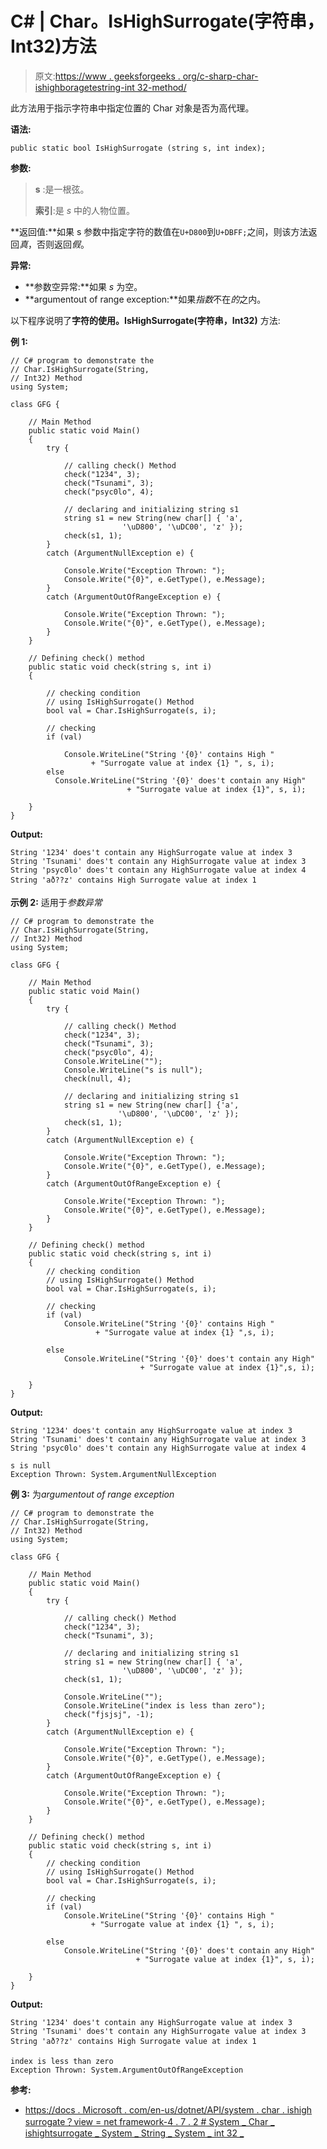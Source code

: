 # C# | Char。IsHighSurrogate(字符串，Int32)方法

> 原文:[https://www . geeksforgeeks . org/c-sharp-char-ishighboragetestring-int 32-method/](https://www.geeksforgeeks.org/c-sharp-char-ishighsurrogatestring-int32-method/)

此方法用于指示字符串中指定位置的 Char 对象是否为高代理。

**语法:**

```
public static bool IsHighSurrogate (string s, int index);
```

**参数:**

> **s** :是一根弦。
> 
> **索引**:是 *s* 中的人物位置。

**返回值:**如果 s 参数中指定字符的数值在`U+D800`到`U+DBFF;`之间，则该方法返回*真*，否则返回*假*。

**异常:**

*   **参数空异常:**如果 *s* 为空。
*   **argumentout of range exception:**如果*指数*不在*的*之内。

以下程序说明了**字符的使用。IsHighSurrogate(字符串，Int32)** 方法:

**例 1:**

```
// C# program to demonstrate the 
// Char.IsHighSurrogate(String, 
// Int32) Method
using System;

class GFG {

    // Main Method
    public static void Main()
    {
        try {

            // calling check() Method
            check("1234", 3);
            check("Tsunami", 3);
            check("psyc0lo", 4);

            // declaring and initializing string s1
            string s1 = new String(new char[] { 'a', 
                         '\uD800', '\uDC00', 'z' });
            check(s1, 1);
        }
        catch (ArgumentNullException e) {

            Console.Write("Exception Thrown: ");
            Console.Write("{0}", e.GetType(), e.Message);
        }
        catch (ArgumentOutOfRangeException e) {

            Console.Write("Exception Thrown: ");
            Console.Write("{0}", e.GetType(), e.Message);
        }
    }

    // Defining check() method
    public static void check(string s, int i)
    {

        // checking condition
        // using IsHighSurrogate() Method
        bool val = Char.IsHighSurrogate(s, i);

        // checking
        if (val)

            Console.WriteLine("String '{0}' contains High "
                  + "Surrogate value at index {1} ", s, i);
        else
          Console.WriteLine("String '{0}' does't contain any High"
                          + "Surrogate value at index {1}", s, i);

    }
}
```

**Output:**

```
String '1234' does't contain any HighSurrogate value at index 3
String 'Tsunami' does't contain any HighSurrogate value at index 3
String 'psyc0lo' does't contain any HighSurrogate value at index 4
String 'að??z' contains High Surrogate value at index 1

```

**示例 2:** 适用于*参数异常*

```
// C# program to demonstrate the 
// Char.IsHighSurrogate(String, 
// Int32) Method
using System;

class GFG {

    // Main Method
    public static void Main()
    {
        try {

            // calling check() Method
            check("1234", 3);
            check("Tsunami", 3);
            check("psyc0lo", 4);
            Console.WriteLine("");
            Console.WriteLine("s is null");
            check(null, 4);

            // declaring and initializing string s1
            string s1 = new String(new char[] {'a', 
                        '\uD800', '\uDC00', 'z' });
            check(s1, 1);
        }
        catch (ArgumentNullException e) {

            Console.Write("Exception Thrown: ");
            Console.Write("{0}", e.GetType(), e.Message);
        }
        catch (ArgumentOutOfRangeException e) {

            Console.Write("Exception Thrown: ");
            Console.Write("{0}", e.GetType(), e.Message);
        }
    }

    // Defining check() method
    public static void check(string s, int i)
    {
        // checking condition
        // using IsHighSurrogate() Method
        bool val = Char.IsHighSurrogate(s, i);

        // checking
        if (val)
            Console.WriteLine("String '{0}' contains High "
                   + "Surrogate value at index {1} ",s, i);

        else
            Console.WriteLine("String '{0}' does't contain any High"
                             + "Surrogate value at index {1}",s, i);

    }
}
```

**Output:**

```
String '1234' does't contain any HighSurrogate value at index 3
String 'Tsunami' does't contain any HighSurrogate value at index 3
String 'psyc0lo' does't contain any HighSurrogate value at index 4

s is null
Exception Thrown: System.ArgumentNullException

```

**例 3:** 为*argumentout of range exception*

```
// C# program to demonstrate the 
// Char.IsHighSurrogate(String, 
// Int32) Method
using System;

class GFG {

    // Main Method
    public static void Main()
    {
        try {

            // calling check() Method
            check("1234", 3);
            check("Tsunami", 3);

            // declaring and initializing string s1
            string s1 = new String(new char[] { 'a',
                         '\uD800', '\uDC00', 'z' });
            check(s1, 1);

            Console.WriteLine("");
            Console.WriteLine("index is less than zero");
            check("fjsjsj", -1);
        }
        catch (ArgumentNullException e) {

            Console.Write("Exception Thrown: ");
            Console.Write("{0}", e.GetType(), e.Message);
        }
        catch (ArgumentOutOfRangeException e) {

            Console.Write("Exception Thrown: ");
            Console.Write("{0}", e.GetType(), e.Message);
        }
    }

    // Defining check() method
    public static void check(string s, int i)
    {
        // checking condition
        // using IsHighSurrogate() Method
        bool val = Char.IsHighSurrogate(s, i);

        // checking
        if (val)
            Console.WriteLine("String '{0}' contains High "
                  + "Surrogate value at index {1} ", s, i);

        else
            Console.WriteLine("String '{0}' does't contain any High"
                            + "Surrogate value at index {1}", s, i);

    }
}
```

**Output:**

```
String '1234' does't contain any HighSurrogate value at index 3
String 'Tsunami' does't contain any HighSurrogate value at index 3
String 'að??z' contains High Surrogate value at index 1 

index is less than zero
Exception Thrown: System.ArgumentOutOfRangeException

```

**参考:**

*   [https://docs . Microsoft . com/en-us/dotnet/API/system . char . ishigh surrogate？view = net framework-4 . 7 . 2 # System _ Char _ ishightsurrogate _ System _ String _ System _ int 32 _](https://docs.microsoft.com/en-us/dotnet/api/system.char.ishighsurrogate?view=netframework-4.7.2#System_Char_IsHighSurrogate_System_String_System_Int32_)
